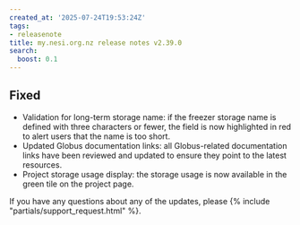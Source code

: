 ```yaml
---
created_at: '2025-07-24T19:53:24Z'
tags:
- releasenote
title: my.nesi.org.nz release notes v2.39.0
search:
  boost: 0.1
---
```


## Fixed
- Validation for long-term storage name: if the freezer storage name is defined with three characters or fewer, the field is now highlighted in red to alert users that the name is too short.
- Updated Globus documentation links: all Globus-related documentation links have been reviewed and updated to ensure they point to the latest resources.
- Project storage usage display: the storage usage is now available in the green tile on the project page.  

If you have any questions about any of the updates, please
{% include "partials/support_request.html" %}.
